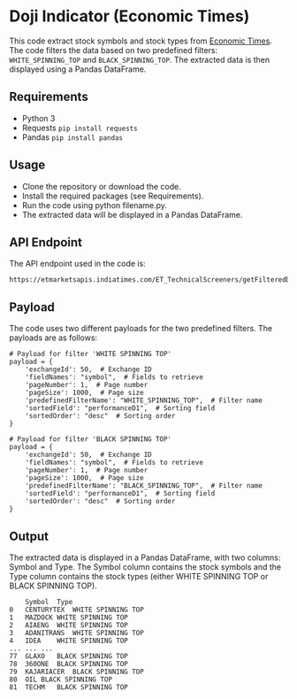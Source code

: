 # Doji Indicator (Economic Times)

This code extract stock symbols and stock types from [Economic Times](https://economictimes.indiatimes.com/). The code filters the data based on two predefined filters: `WHITE_SPINNING_TOP` and `BLACK_SPINNING_TOP`. The extracted data is then displayed using a Pandas DataFrame.

## Requirements

- Python 3
- Requests `pip install requests`
- Pandas `pip install pandas`

## Usage

- Clone the repository or download the code.
- Install the required packages (see Requirements).
- Run the code using python filename.py.
- The extracted data will be displayed in a Pandas DataFrame.

## API Endpoint

The API endpoint used in the code is:

```
https://etmarketsapis.indiatimes.com/ET_TechnicalScreeners/getFilteredData
```

## Payload

The code uses two different payloads for the two predefined filters. The payloads are as follows:

```
# Payload for filter 'WHITE SPINNING TOP'
payload = {
    'exchangeId': 50,  # Exchange ID
    'fieldNames': "symbol",  # Fields to retrieve
    'pageNumber': 1,  # Page number
    'pageSize': 1000,  # Page size
    'predefinedFilterName': "WHITE_SPINNING_TOP",  # Filter name
    'sortedField': "performanceD1",  # Sorting field
    'sortedOrder': "desc"  # Sorting order
}
```

```
# Payload for filter 'BLACK SPINNING TOP'
payload = {
    'exchangeId': 50,  # Exchange ID
    'fieldNames': "symbol",  # Fields to retrieve
    'pageNumber': 1,  # Page number
    'pageSize': 1000,  # Page size
    'predefinedFilterName': "BLACK_SPINNING_TOP",  # Filter name
    'sortedField': "performanceD1",  # Sorting field
    'sortedOrder': "desc"  # Sorting order
}
```

## Output

The extracted data is displayed in a Pandas DataFrame, with two columns: Symbol and Type. The Symbol column contains the stock symbols and the Type column contains the stock types (either WHITE SPINNING TOP or BLACK SPINNING TOP).

```
	Symbol	Type
0	CENTURYTEX	WHITE SPINNING TOP
1	MAZDOCK	WHITE SPINNING TOP
2	AIAENG	WHITE SPINNING TOP
3	ADANITRANS	WHITE SPINNING TOP
4	IDEA	WHITE SPINNING TOP
...	...	...
77	GLAXO	BLACK SPINNING TOP
78	360ONE	BLACK SPINNING TOP
79	KAJARIACER	BLACK SPINNING TOP
80	OIL	BLACK SPINNING TOP
81	TECHM	BLACK SPINNING TOP
```
